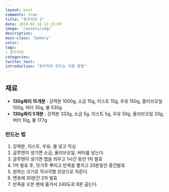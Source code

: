 ```yaml
---
layout: post
comments: true
title: "포카치아 2"
date: 2019-02-18 11:15:07
image: '/assets/img/'
description:
main-class: 'bakery'
color:
tags:
- 포카치아
categories:
twitter_text:
introduction: "포카치아 만드는 다른 방법"
---
```


## 재료

- **130g짜리 15개분** : 강력분 1000g, 소금 15g, 이스트 15g, 우유 150g, 올리브오일 100g, 버터 30g, 물 530g
- **130g짜리 5개분** : 강력분 333g, 소금 5g, 이스트 5g, 우유 50g, 올리브오일 33g, 버터 10g, 물 177g

### 만드는 법

1. 강력분, 이스트, 우유, 물 넣고 믹싱
2. 글루텐이 생기면 소금, 올리브오일, 버터를 넣는다.
3. 글루텐이 생기면 랩을 씌우고 1시간 동안 1차 발효
4. 1차 발효 후, 덧가루 뿌리고 반죽을 펼치고 20분동안 중간발효
5. 원하는 크기로 직사각형 모양으로 자른다.
6. 면포에 30분간 2차 발효
7. 반죽을 오븐 팬에 옮겨서 240도로 8분 굽는다.